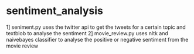 # sentiment_analysis

1] seniment.py uses the twitter api to get the tweets for a certain topic and textblob to analyse the sentiment
2] movie_review.py uses nltk and naivebayes classifier to analyse the positive or negative sentiment from the movie review
